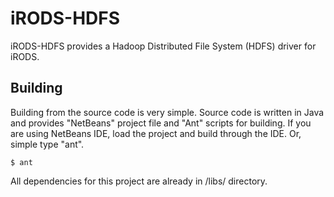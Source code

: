 iRODS-HDFS
==========

iRODS-HDFS provides a Hadoop Distributed File System (HDFS) driver for iRODS.

Building
--------

Building from the source code is very simple. Source code is written in Java and provides "NetBeans" project file and "Ant" scripts for building. If you are using NetBeans IDE, load the project and build through the IDE. Or, simple type "ant".

```
$ ant
```

All dependencies for this project are already in /libs/ directory.


